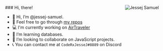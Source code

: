 <div style={color:white,backgroundColor:black}>### Hi, there!

<a href="#jessej-samuel-title">
  <img src="https://github-readme-stats.vercel.app/api?username=jessej-samuel&show_icons=true&theme=react&count_private=true&include_all_commits=true" alt="Jessej Samuel" align="right" />
</a>

- 👋 Hi, I’m @jessej-samuel.
- 👀 Feel free to go through <a href="https://github.com/jessej-samuel?tab=repositories">my repos</a>
- 💻 I'm currently working on <a href="https://github.com/jessej-samuel/air-traveler">AirTraveler</a>
- 🌱 I’m learning databases.
- 💞️ I’m looking to collaborate on JavaScript projects.
- 📞 You can contact me at ```CodeRxJesseJ#8889``` on Discord

<!---
jessej-samuel/jessej-samuel is a ✨ special ✨ repository because its `README.md` (this file) appears on your GitHub profile.
You can click the Preview link to take a look at your changes.
--->
</div>
